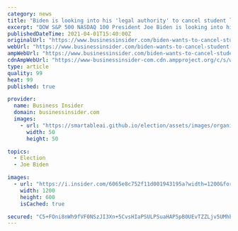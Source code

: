 ```yaml
---
category: news
title: "Biden is looking into his 'legal authority' to cancel student loan debt, White House Chief of Staff Ron Klain told Politico"
excerpt: "DOW S&P 500 NASDAQ 100 President Joe Biden is looking into his \"legal authority\" to cancel student loan debt up to $50,000, White House Chief of Staff Ron Klain said at a POLITICO Playbook event on Thursday. This is a developing story. Please check back ..."
publishedDateTime: 2021-04-01T15:40:00Z
originalUrl: "https://www.businessinsider.com/biden-wants-to-cancel-student-loan-debt-ron-klain-says-2021-4"
webUrl: "https://www.businessinsider.com/biden-wants-to-cancel-student-loan-debt-ron-klain-says-2021-4"
ampWebUrl: "https://www.businessinsider.com/biden-wants-to-cancel-student-loan-debt-ron-klain-says-2021-4?amp"
cdnAmpWebUrl: "https://www-businessinsider-com.cdn.ampproject.org/c/s/www.businessinsider.com/biden-wants-to-cancel-student-loan-debt-ron-klain-says-2021-4?amp"
type: article
quality: 99
heat: 99
published: true

provider:
  name: Business Insider
  domain: businessinsider.com
  images:
    - url: "https://smartableai.github.io/election/assets/images/organizations/businessinsider.com-50x50.jpg"
      width: 50
      height: 50

topics:
  - Election
  - Joe Biden

images:
  - url: "https://i.insider.com/6065e8c752f11d001943195a?width=1200&format=jpeg"
    width: 1200
    height: 600
    isCached: true

secured: "C5+FOni8nWh9fVF0NSzJI3Xn+5CvsHIaPSULPSuaHAP5pB0UEvTZZLjv5UMhbFm9gpysma+Uw8PR3jZB6gHHfCKipoey94/FzdUFtB+56PdpDbAcg9EJS6NAAhGhaW3YX+OUlEa8ieFj+uPh3yA3lTKdruAw7sg4ceC2lxeYFCgwUIlaFtUt/MIKTLmFlAmLEzdVIjKOT34hpCM+X5aFd5i2VUUceVssQ3SzcOk04qQMplaM36MppPOPvpmjWJTs/Ab1KpmXiR+hUdD1dIDTTebd2c/QQUgJpYukZZebE3FeeEIkPYxdk7poWyRTaceu15jdJelWWxmfotiuqvHlMNu9pVQhwZ9uOVveaRE2aZk=;KMLuZfFXSc+qZYLvYoSh0w=="
---
```


